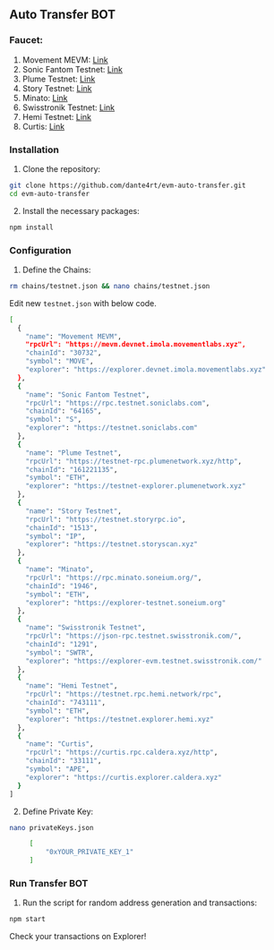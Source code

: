 ## Auto Transfer BOT
### Faucet:
1. Movement MEVM:
   [Link](https://faucet.movementlabs.xyz/?network=mevm)
2. Sonic Fantom Testnet:
   [Link](https://testnet.soniclabs.com/account)
3. Plume Testnet:
   [Link]()
4. Story Testnet:
   [Link](https://faucet.story.foundation/)
5. Minato:
    [Link](https://bridge.soneium.org/en/testnet)
6. Swisstronik Testnet:
    [Link](https://faucet.testnet.swisstronik.com/)
7. Hemi Testnet:
    [Link](https://app.hemi.xyz/en/tunnel/)
8. Curtis:
    [Link](https://curtis.hub.caldera.xyz/)

### Installation
1. Clone the repository:
```bash
git clone https://github.com/dante4rt/evm-auto-transfer.git
cd evm-auto-transfer
```
2. Install the necessary packages:
```bash
npm install
```
### Configuration
1. Define the Chains:
```bash
rm chains/testnet.json && nano chains/testnet.json
```
   Edit new `testnet.json` with below code.

```Bash
[
  {
    "name": "Movement MEVM",
    "rpcUrl": "https://mevm.devnet.imola.movementlabs.xyz",
    "chainId": "30732",
    "symbol": "MOVE",
    "explorer": "https://explorer.devnet.imola.movementlabs.xyz"
  },
  {
    "name": "Sonic Fantom Testnet",
    "rpcUrl": "https://rpc.testnet.soniclabs.com",
    "chainId": "64165",
    "symbol": "S",
    "explorer": "https://testnet.soniclabs.com"
  },
  {
    "name": "Plume Testnet",
    "rpcUrl": "https://testnet-rpc.plumenetwork.xyz/http",
    "chainId": "161221135",
    "symbol": "ETH",
    "explorer": "https://testnet-explorer.plumenetwork.xyz"
  },
  {
    "name": "Story Testnet",
    "rpcUrl": "https://testnet.storyrpc.io",
    "chainId": "1513",
    "symbol": "IP",
    "explorer": "https://testnet.storyscan.xyz"
  },
  {
    "name": "Minato",
    "rpcUrl": "https://rpc.minato.soneium.org/",
    "chainId": "1946",
    "symbol": "ETH",
    "explorer": "https://explorer-testnet.soneium.org"
  },
  {
    "name": "Swisstronik Testnet",
    "rpcUrl": "https://json-rpc.testnet.swisstronik.com/",
    "chainId": "1291",
    "symbol": "SWTR",
    "explorer": "https://explorer-evm.testnet.swisstronik.com/"
  },
  {
    "name": "Hemi Testnet",
    "rpcUrl": "https://testnet.rpc.hemi.network/rpc",
    "chainId": "743111",
    "symbol": "ETH",
    "explorer": "https://testnet.explorer.hemi.xyz"
  },
  {
    "name": "Curtis",
    "rpcUrl": "https://curtis.rpc.caldera.xyz/http",
    "chainId": "33111",
    "symbol": "APE",
    "explorer": "https://curtis.explorer.caldera.xyz"
  }
]
```
2. Define Private Key:
```Bash
nano privateKeys.json
```
```Bash
     [
         "0xYOUR_PRIVATE_KEY_1"
     ]
```
### Run Transfer BOT
1. Run the script for random address generation and transactions:
```bash
npm start
```
Check your transactions on Explorer!
